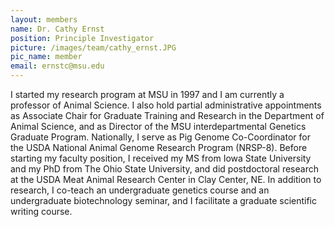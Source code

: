 ```yaml
---
layout: members
name: Dr. Cathy Ernst
position: Principle Investigator
picture: /images/team/cathy_ernst.JPG
pic_name: member
email: ernstc@msu.edu
---
```


I started my research program at MSU in 1997 and I am currently a professor of Animal Science.  I also hold partial administrative appointments as Associate Chair for Graduate Training and Research in the Department of Animal Science, and as Director of the MSU interdepartmental Genetics Graduate Program.  Nationally, I serve as Pig Genome Co-Coordinator for the USDA National Animal Genome Research Program (NRSP-8). Before starting my faculty position, I received my MS from Iowa State University and my PhD from The Ohio State University, and did postdoctoral research at the USDA Meat Animal Research Center in Clay Center, NE. In addition to research, I co-teach an undergraduate genetics course and an undergraduate biotechnology seminar, and I facilitate a graduate scientific writing course.
